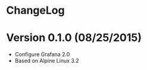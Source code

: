 ChangeLog
==============

# Version 0.1.0 (08/25/2015)

- Configure Grafana 2.0
- Based on Alpine Linux 3.2

